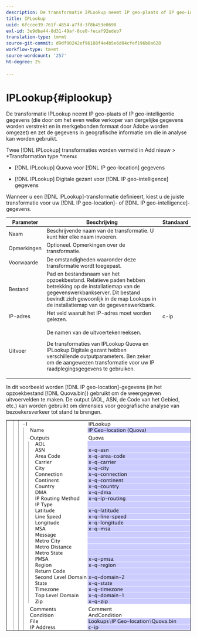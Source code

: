 ```yaml
---
description: De transformatie IPLookup neemt IP geo-plaats of IP geo-intelligentie gegevens (die door om het even welke verkoper van dergelijke gegevens worden verstrekt en in merkgebonden formaat door Adobe worden omgezet) en zet de gegevens in geografische informatie om die in analyse kan worden gebruikt.
title: IPLookup
uuid: 6fccee39-761f-4854-a7fd-3f8b453e0698
exl-id: 3e9dba44-8d31-49af-8ce0-fecaf92edeb7
translation-type: tm+mt
source-git-commit: d9df90242ef96188f4e4b5e6d04cfef196b0a628
workflow-type: tm+mt
source-wordcount: '257'
ht-degree: 2%

---
```


# IPLookup{#iplookup}

De transformatie IPLookup neemt IP geo-plaats of IP geo-intelligentie gegevens (die door om het even welke verkoper van dergelijke gegevens worden verstrekt en in merkgebonden formaat door Adobe worden omgezet) en zet de gegevens in geografische informatie om die in analyse kan worden gebruikt.

Twee [!DNL IPLookup] transformaties worden vermeld in Add nieuw > *Transformation type *menu:

* [!DNL IPLookup] Quova voor  [!DNL IP geo-location] gegevens

* [!DNL IPLookup] Digitale gezant voor  [!DNL IP geo-intelligence] gegevens

Wanneer u een [!DNL IPLookup]-transformatie definieert, kiest u de juiste transformatie voor uw [!DNL IP geo-location]- of [!DNL IP geo-intelligence]-gegevens.

<table id="table_C438A30AB5E64160A5C486D6887B1D7E"> 
 <thead> 
  <tr> 
   <th colname="col1" class="entry"> Parameter </th> 
   <th colname="col2" class="entry"> Beschrijving </th> 
   <th colname="col3" class="entry"> Standaard </th> 
  </tr> 
 </thead>
 <tbody> 
  <tr> 
   <td colname="col1"> Naam </td> 
   <td colname="col2"> Beschrijvende naam van de transformatie. U kunt hier elke naam invoeren. </td> 
   <td colname="col3"> </td> 
  </tr> 
  <tr> 
   <td colname="col1"> Opmerkingen </td> 
   <td colname="col2"> Optioneel. Opmerkingen over de transformatie. </td> 
   <td colname="col3"> </td> 
  </tr> 
  <tr> 
   <td colname="col1"> Voorwaarde </td> 
   <td colname="col2"> De omstandigheden waaronder deze transformatie wordt toegepast. </td> 
   <td colname="col3"> </td> 
  </tr> 
  <tr> 
   <td colname="col1"> Bestand </td> 
   <td colname="col2"> Pad en bestandsnaam van het opzoekbestand. Relatieve paden hebben betrekking op de installatiemap van de gegevenswerkbankserver. Dit bestand bevindt zich gewoonlijk in de map Lookups in de installatiemap van de gegevenswerkbank. </td> 
   <td colname="col3"> </td> 
  </tr> 
  <tr> 
   <td colname="col1"> IP-adres </td> 
   <td colname="col2"> Het veld waaruit het IP-adres moet worden gelezen. </td> 
   <td colname="col3"> c-ip </td> 
  </tr> 
  <tr> 
   <td colname="col1"> Uitvoer </td> 
   <td colname="col2"> <p>De namen van de uitvoertekenreeksen. </p> <p> De <span class="wintitle"> transformaties van IPLookup</span> Quova en <span class="wintitle"> IPLookup</span> Digitale gezant hebben verschillende outputparameters. Ben zeker om de aangewezen transformatie voor uw IP raadplegingsgegevens te gebruiken. </p> </td> 
   <td colname="col3"> </td> 
  </tr> 
 </tbody> 
</table>

In dit voorbeeld worden [!DNL IP geo-location]-gegevens (in het opzoekbestand [!DNL Quova.bin]) gebruikt om de weergegeven uitvoervelden te maken. De output (AOL, ASN, de Code van het Gebied, etc.) kan worden gebruikt om dimensies voor geografische analyse van bezoekersverkeer tot stand te brengen.

![](assets/cfg_TransformationType_IPLookup.png)
